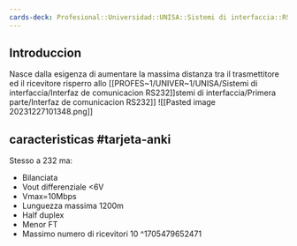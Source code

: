 ```yaml
---
cards-deck: Profesional::Universidad::UNISA::Sistemi di interfaccia::RS422
---
```




## Introduccion
Nasce dalla esigenza di aumentare la massima distanza tra il trasmettitore ed il ricevitore risperro allo [[PROFES~1/UNIVER~1/UNISA/Sistemi di interfaccia/Interfaz de comunicacion RS232]]stemi di interfaccia/Primera parte/Interfaz de comunicacion RS232]]
![[Pasted image 20231227101348.png]]

## caracteristicas #tarjeta-anki 
Stesso a 232 ma:
- Bilanciata
- Vout differenziale <6V
- Vmax=10Mbps
- Lunguezza massima 1200m
- Half duplex
- Menor FT
- Massimo numero di ricevitori 10
^1705479652471
